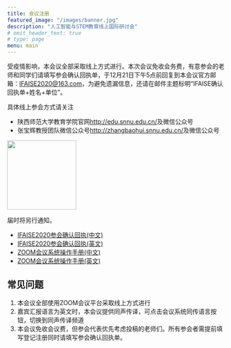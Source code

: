 ```yaml
---
title: 会议注册
featured_image: "/images/banner.jpg"
description: "人工智能与STEM教育线上国际研讨会"
# omit_header_text: true
# type: page
menu: main
---
```


受疫情影响，本会议全部采取线上方式进行。本次会议免收会务费，有意参会的老师和同学们请填写参会确认回执单，于12月21日下午5点前回复到本会议官方邮箱：IFAISE2020@163.com，为避免遗漏信息，还请在邮件主题标明“IFAISE确认回执单+姓名+单位”。

具体线上参会方式请关注
- 陕西师范大学教育学院官网<http://edu.snnu.edu.cn/>及微信公众号
- 张宝辉教授团队微信公众号<http://zhangbaohui.snnu.edu.cn/>及微信公众号

<img src="/images/wechat-zbh.png" style="width: 10rem" />


届时将另行通知。

- [IFAISE2020参会确认回执(中文)](/attachments/IFAISE2020_Registration_Form_for_Participants_Chinese.docx)
- [IFAISE2020参会确认回执(英文)](/attachments/IFAISE2020_Registration_Form_for_Participants_English.docx)
- [ZOOM会议系统操作手册(中文)](/attachments/User_manual_for_ZOOM_Chinese.pdf)
- [ZOOM会议系统操作手册(英文)](/attachments/User_manual_for_ZOOM_English.pdf)


## 常见问题
1. 本会议全部使用ZOOM会议平台采取线上方式进行
2. 嘉宾汇报语言为英文时，本会议提供同声传译，可点击会议系统同传语言按钮，切换到同声传译频道
3. 本会议免收会议费，但参会代表优先考虑投稿的老师们。所有参会者需提前填写登记注册同时请填写参会确认回执单。 
